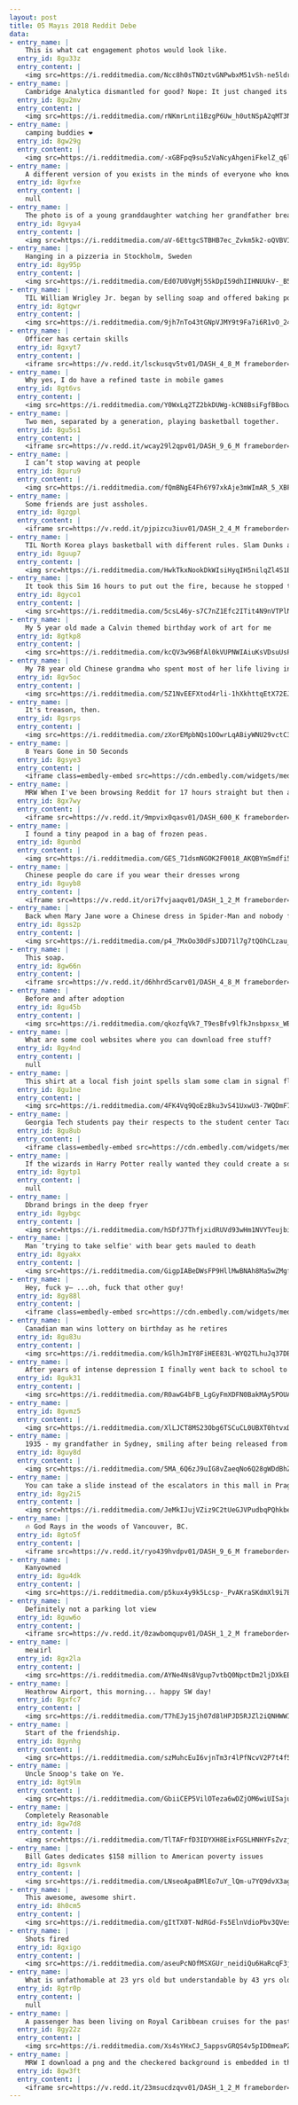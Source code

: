 ```yaml
---
layout: post
title: 05 Mayıs 2018 Reddit Debe
data:
- entry_name: |
    This is what cat engagement photos would look like.
  entry_id: 8gu33z
  entry_content: |
    <img src=https://i.redditmedia.com/Ncc8h0sTNOztvGNPwbxM51vSh-ne5ldrGmsRe0ezB-8.jpg?s=f82e16c64bb60ce61208952140454d42 frameborder=0>
- entry_name: |
    Cambridge Analytica dismantled for good? Nope: It just changed its name to Emerdata
  entry_id: 8gu2mv
  entry_content: |
    <img src=https://i.redditmedia.com/rNKmrLnti1BzgP6Uw_h0utNSpA2qMT3Nt0fJzj5SjiI.jpg?s=f328916cd6dfa0c89231e1b8e24b3c9b frameborder=0>
- entry_name: |
    camping buddies ❤
  entry_id: 8gw29g
  entry_content: |
    <img src=https://i.redditmedia.com/-xGBFpq9su5zVaNcyAhgeniFkelZ_q6lAULOXxsyLfo.jpg?s=bdd165a562c0bb573d302125692fabc8 frameborder=0>
- entry_name: |
    A different version of you exists in the minds of everyone who knows you.
  entry_id: 8gvfxe
  entry_content: |
    null
- entry_name: |
    The photo is of a young granddaughter watching her grandfather break into tears at her school's Veterans Day Assembly. This photo will be displayed in Caelum Gall this October!
  entry_id: 8gvya4
  entry_content: |
    <img src=https://i.redditmedia.com/aV-6EttgcSTBHB7ec_Zvkm5k2-oQVBVIFVEJ_NCoXhk.jpg?s=5788832e794a4d69882bedd748ae9aab frameborder=0>
- entry_name: |
    Hanging in a pizzeria in Stockholm, Sweden
  entry_id: 8gy95p
  entry_content: |
    <img src=https://i.redditmedia.com/Ed07U0VgMj5SkDpI59dhIIHNUUkV-_B5STOYDcr7w7c.jpg?s=1b65666cd64ea2466351f86844da1339 frameborder=0>
- entry_name: |
    TIL William Wrigley Jr. began by selling soap and offered baking powder as an incentive to buy it. Finding the baking powder more popular, he switched to selling it instead and gave his customers gum as incentive. Again, he found that the gum was more popular and began to sell it instead.
  entry_id: 8gtgwr
  entry_content: |
    <img src=https://i.redditmedia.com/9jh7nTo43tGNpVJMY9t9Fa7i6R1vO_24AGYVg-jE64c.jpg?s=9a4caf648b14c0a880453479742c0dbb frameborder=0>
- entry_name: |
    Officer has certain skills
  entry_id: 8gxyt7
  entry_content: |
    <iframe src=https://v.redd.it/lsckusqv5tv01/DASH_4_8_M frameborder=0></iframe>
- entry_name: |
    Why yes, I do have a refined taste in mobile games
  entry_id: 8gt6vs
  entry_content: |
    <img src=https://i.redditmedia.com/Y0WxLq2TZ2bkDUWg-kCN8BsiFgfBBocwNFnNwg-QbrA.png?s=943e713e8449b695f78f46110a3a7a27 frameborder=0>
- entry_name: |
    Two men, separated by a generation, playing basketball together.
  entry_id: 8gu5s1
  entry_content: |
    <iframe src=https://v.redd.it/wcay29l2qpv01/DASH_9_6_M frameborder=0></iframe>
- entry_name: |
    I can’t stop waving at people
  entry_id: 8guru9
  entry_content: |
    <img src=https://i.redditmedia.com/fQmBNgE4Fh6Y97xkAje3mWImAR_5_XBFHh7O4z1orcw.jpg?s=19b72ef20f4d69201cb6bf95cb25b14d frameborder=0>
- entry_name: |
    Some friends are just assholes.
  entry_id: 8gzgpl
  entry_content: |
    <iframe src=https://v.redd.it/pjpizcu3iuv01/DASH_2_4_M frameborder=0></iframe>
- entry_name: |
    TIL North Korea plays basketball with different rules. Slam Dunks are 3 pts, Three-point “nothing but net” shots are worth 4 pts, and teams lose points when they miss free throws.
  entry_id: 8guup7
  entry_content: |
    <img src=https://i.redditmedia.com/HwkTkxNookDkWIsiHyqIH5nilqZl4S1BLCLFz62srLc.jpg?s=a973cbf95beb174e5bf25c77f7322e1b frameborder=0>
- entry_name: |
    It took this Sim 16 hours to put out the fire, because he stopped to celebrate his birthday.
  entry_id: 8gyco1
  entry_content: |
    <img src=https://i.redditmedia.com/5csL46y-s7C7nZ1Efc2ITit4N9nVTPlNadqcOgV89ao.jpg?s=769aba2092e4f4392342b91e9910487e frameborder=0>
- entry_name: |
    My 5 year old made a Calvin themed birthday work of art for me
  entry_id: 8gtkp8
  entry_content: |
    <img src=https://i.redditmedia.com/kcQV3w96BfAl0kVUPNWIAiuKsVDsuUsPEUIJSWLN1sQ.jpg?s=f847d608e7f66eec7cacd3ad4ed86f22 frameborder=0>
- entry_name: |
    My 78 year old Chinese grandma who spent most of her life living in China has been trying to learn English. She sometimes sends me wholesome messages in English.
  entry_id: 8gv5oc
  entry_content: |
    <img src=https://i.redditmedia.com/5Z1NvEEFXtod4rli-1hXkhttqEtX72EJzL7W-epn2mA.jpg?s=f15edcdadb7a1e0ff9e20d317d911a50 frameborder=0>
- entry_name: |
    It's treason, then.
  entry_id: 8gsrps
  entry_content: |
    <img src=https://i.redditmedia.com/zXorEMpbNQs1OOwrLqABiyWNU29vctC3bLAsQbwg3b0.png?s=fde21304475688573c2455b266c0ab26 frameborder=0>
- entry_name: |
    8 Years Gone in 50 Seconds
  entry_id: 8gsye3
  entry_content: |
    <iframe class=embedly-embed src=https://cdn.embedly.com/widgets/media.html?src=https%3A%2F%2Fthumbs.gfycat.com%2FDisfiguredTanConey-mobile.mp4&src_secure=1&url=https%3A%2F%2Fgfycat.com%2FDisfiguredTanConey&image=https%3A%2F%2Fthumbs.gfycat.com%2FDisfiguredTanConey-size_restricted.gif&key=522baf40bd3911e08d854040d3dc5c07&type=video%2Fmp4&schema=gfycat width=600 height=448 scrolling=no frameborder=0 allowfullscreen></iframe>
- entry_name: |
    MRW When I've been browsing Reddit for 17 hours straight but then a GIF takes 0.3 seconds to load
  entry_id: 8gx7wy
  entry_content: |
    <iframe src=https://v.redd.it/9mpvix0qasv01/DASH_600_K frameborder=0></iframe>
- entry_name: |
    I found a tiny peapod in a bag of frozen peas.
  entry_id: 8gunbd
  entry_content: |
    <img src=https://i.redditmedia.com/GES_71dsmNGOK2F0018_AKQBYmSmdfi5vE37Zg6F1GM.jpg?s=d29d54a2b679fc1d77ba61422d152511 frameborder=0>
- entry_name: |
    Chinese people do care if you wear their dresses wrong
  entry_id: 8guyb8
  entry_content: |
    <iframe src=https://v.redd.it/ori7fvjaaqv01/DASH_1_2_M frameborder=0></iframe>
- entry_name: |
    Back when Mary Jane wore a Chinese dress in Spider-Man and nobody freaked out about it
  entry_id: 8gss2p
  entry_content: |
    <img src=https://i.redditmedia.com/p4_7MxOo30dFsJDD71l7g7tQOhCLzau_XUEU8HC3m-g.jpg?s=bcbc029fd7d8f72f548fb119fd690e37 frameborder=0>
- entry_name: |
    This soap.
  entry_id: 8gw66n
  entry_content: |
    <iframe src=https://v.redd.it/d6hhrd5carv01/DASH_4_8_M frameborder=0></iframe>
- entry_name: |
    Before and after adoption
  entry_id: 8gu45b
  entry_content: |
    <img src=https://i.redditmedia.com/qkozfqVk7_T9esBfv9lfkJnsbpxsx_WB1R5CmC56jcQ.png?s=8d484cbfa19f7ad5cc18dcf0f730d8c6 frameborder=0>
- entry_name: |
    What are some cool websites where you can download free stuff?
  entry_id: 8gy4nd
  entry_content: |
    null
- entry_name: |
    This shirt at a local fish joint spells slam some clam in signal flags.
  entry_id: 8gu1ne
  entry_content: |
    <img src=https://i.redditmedia.com/4FK4Vq9QoEzBku3vS41UxwU3-7WQDmF7xFqalyHeuJU.jpg?s=034be8b2a92897900c43445f9e65ac26 frameborder=0>
- entry_name: |
    Georgia Tech students pay their respects to the student center Taco Bell which closed for good last night
  entry_id: 8gu8ub
  entry_content: |
    <iframe class=embedly-embed src=https://cdn.embedly.com/widgets/media.html?src=https%3A%2F%2Fplayer.vimeo.com%2Fvideo%2F267900077%3Fapp_id%3D122963&dntp=1&url=https%3A%2F%2Fvimeo.com%2F267900077&image=https%3A%2F%2Fi.vimeocdn.com%2Fvideo%2F698520427_640.jpg&key=2aa3c4d5f3de4f5b9120b660ad850dc9&type=text%2Fhtml&schema=vimeo width=600 height=1067 scrolling=no frameborder=0 allowfullscreen></iframe>
- entry_name: |
    If the wizards in Harry Potter really wanted they could create a society with unlimited food, space and energy that could vastly improve Humanity as a whole, instead they just hide like assholes.
  entry_id: 8gytp1
  entry_content: |
    null
- entry_name: |
    Dbrand brings in the deep fryer
  entry_id: 8gybgc
  entry_content: |
    <img src=https://i.redditmedia.com/hSDfJ7ThfjxidRUVd93wHm1NVYTeujbiE6FSv56oGLA.jpg?s=1ad73382dd646ea198f4dd05f7755336 frameborder=0>
- entry_name: |
    Man ‘trying to take selfie' with bear gets mauled to death
  entry_id: 8gyakx
  entry_content: |
    <img src=https://i.redditmedia.com/GigpIABeDWsFP9HllMwBNAh8Ma5wZMgfznfybpXb3Go.jpg?s=110a1a27619509241c7298d48f3a93bd frameborder=0>
- entry_name: |
    Hey, fuck y— ...oh, fuck that other guy!
  entry_id: 8gy88l
  entry_content: |
    <iframe class=embedly-embed src=https://cdn.embedly.com/widgets/media.html?src=https%3A%2F%2Fgfycat.com%2Fifr%2FSomeRemoteAmericanmarten&url=https%3A%2F%2Fgfycat.com%2FSomeRemoteAmericanmarten&image=https%3A%2F%2Fthumbs.gfycat.com%2FSomeRemoteAmericanmarten-size_restricted.gif&key=522baf40bd3911e08d854040d3dc5c07&type=text%2Fhtml&schema=gfycat width=334 height=162 scrolling=no frameborder=0 allowfullscreen></iframe>
- entry_name: |
    Canadian man wins lottery on birthday as he retires
  entry_id: 8gu83u
  entry_content: |
    <img src=https://i.redditmedia.com/kGlhJmIY8FiHEE83L-WYQ2TLhuJq37DBM3b1uywOIe0.jpg?s=a24db9848b1834b29d6085194f3e7f37 frameborder=0>
- entry_name: |
    After years of intense depression I finally went back to school to finish my degree. Today I graduated with a 4.0 in biomedical sciences and my whole family forgot. So instead of crawling into bed and crying, tonight I’ll be celebrating with my best bud and my best bud.
  entry_id: 8guk31
  entry_content: |
    <img src=https://i.redditmedia.com/R0awG4bFB_LgGyFmXDFN0BakMAy5POUADyi6EckF_z0.jpg?s=fc8ff4f31970b0023890f5a4e25f9fe8 frameborder=0>
- entry_name: |
  entry_id: 8gvmz5
  entry_content: |
    <img src=https://i.redditmedia.com/XlLJCT8MS23Obg6TSCuCL0UBXT0htvxDVgF1VwHTXxU.jpg?s=a2223e76cb6d233113c4116a5ffc8c09 frameborder=0>
- entry_name: |
    1935 - my grandfather in Sydney, smiling after being released from prison for being an illegal immigrant from Sweden
  entry_id: 8guy8d
  entry_content: |
    <img src=https://i.redditmedia.com/5MA_6Q6zJ9uIG8vZaeqNo6Q28gWDdBhZiuVTe5JkNKc.jpg?s=117419144fcc8d8c5d04c8c25a5c3904 frameborder=0>
- entry_name: |
    You can take a slide instead of the escalators in this mall in Prague.
  entry_id: 8gy2i5
  entry_content: |
    <img src=https://i.redditmedia.com/JeMkIJujVZiz9C2tUeGJVPudbqPQhkbetQGimF-ZAI0.jpg?s=46e378e1cac5b8feed545dc6713c63e8 frameborder=0>
- entry_name: |
    🔥 God Rays in the woods of Vancouver, BC.
  entry_id: 8gto5f
  entry_content: |
    <iframe src=https://v.redd.it/ryo439hvdpv01/DASH_9_6_M frameborder=0></iframe>
- entry_name: |
    Kanyowned
  entry_id: 8gu4dk
  entry_content: |
    <img src=https://i.redditmedia.com/p5kux4y9k5Lcsp-_PvAKraSKdmXl9i7EaxFKJCbXM3w.png?s=e64e332eebaeda6e24559998526c9823 frameborder=0>
- entry_name: |
    Definitely not a parking lot view
  entry_id: 8guw6o
  entry_content: |
    <iframe src=https://v.redd.it/0zawbomqupv01/DASH_1_2_M frameborder=0></iframe>
- entry_name: |
    me📊irl
  entry_id: 8gx2la
  entry_content: |
    <img src=https://i.redditmedia.com/AYNe4Ns8Vgup7vtbQ0NpctDm2ljDXkEBbuCo1ymUcmU.jpg?s=9ec676ada0e57744c889bc90ffb079ef frameborder=0>
- entry_name: |
    Heathrow Airport, this morning... happy SW day!
  entry_id: 8gxfc7
  entry_content: |
    <img src=https://i.redditmedia.com/T7hEJy1Sjh07d8lHPJD5RJZl2iQNHWWI-b06GsM4Fcg.jpg?s=168f652b1514d5841c6bd5a3379a52fc frameborder=0>
- entry_name: |
    Start of the friendship.
  entry_id: 8gynhg
  entry_content: |
    <img src=https://i.redditmedia.com/szMuhcEuI6vjnTm3r4lPfNcvV2P7t4f5yDOpLyZSIgA.jpg?s=691d449b3a296878cb931c6d13bced8e frameborder=0>
- entry_name: |
    Uncle Snoop's take on Ye.
  entry_id: 8gt9lm
  entry_content: |
    <img src=https://i.redditmedia.com/GbiiCEP5VilOTeza6wDZjOM6wiUISajuJtiALTbB_3A.jpg?s=ce1b4af72f13269f7c8eb131d2d5b1eb frameborder=0>
- entry_name: |
    Completely Reasonable
  entry_id: 8gw7d8
  entry_content: |
    <img src=https://i.redditmedia.com/TlTAFrfD3IDYXH8EixFGSLHNHYFsZvzjxLrOXXh6VD0.jpg?s=dc2f339437d89afe20285f3a9394532e frameborder=0>
- entry_name: |
    Bill Gates dedicates $158 million to American poverty issues
  entry_id: 8gsvnk
  entry_content: |
    <img src=https://i.redditmedia.com/LNseoApaBMlEo7uY_lQm-u7YQ9dvX3agslNOZZYOI8M.jpg?s=cf3570806602c5e4db46a549e22f8a74 frameborder=0>
- entry_name: |
    This awesome, awesome shirt.
  entry_id: 8h0cm5
  entry_content: |
    <img src=https://i.redditmedia.com/gItTX0T-NdRGd-Fs5ElnVdioPbv3QVes1u-5DISZf74.jpg?s=c2f7da2449090a506974f7062057a314 frameborder=0>
- entry_name: |
    Shots fired
  entry_id: 8gxigo
  entry_content: |
    <img src=https://i.redditmedia.com/aseuPcNOfMSXGUr_neidiQu6HaRcqF3jAeTRiGo_iGw.jpg?s=50aa3578ab7080a0f63b79db9fa03d00 frameborder=0>
- entry_name: |
    What is unfathomable at 23 yrs old but understandable by 43 yrs old?
  entry_id: 8gtr0p
  entry_content: |
    null
- entry_name: |
    A passenger has been living on Royal Caribbean cruises for the past 20 years.
  entry_id: 8gy22z
  entry_content: |
    <img src=https://i.redditmedia.com/Xs4sYHxCJ_5appsvGRQS4v5pID0meaPZSBJFAk7rtp4.jpg?s=9a39897e6a7bb45c0b776f824fed1edf frameborder=0>
- entry_name: |
    MRW I download a png and the checkered background is embedded in the image.
  entry_id: 8gw3ft
  entry_content: |
    <iframe src=https://v.redd.it/23msucdzqvv01/DASH_1_2_M frameborder=0></iframe>
---
```

